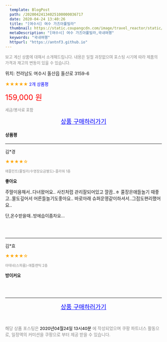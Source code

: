 ```yaml
---
  template: BlogPost
  path: /20200424134025100000036717
  date: 2020-04-24 13:40:26
  title: "[여수시] 여수 가즈아풀빌라"
  thumbnail: https://static.coupangcdn.com/image/travel_reactor/static/booking/image/pension/ddnayo/40a0ec58-8979-400c-9515-e080134a09c7.jpg
  metaDescription: "[여수시] 여수 가즈아풀빌라,국내여행"
  keywords: "국내여행"
  httpurl: "https://antnf3.github.io"
---
```

  
<span style="color: #888;font-size:0.8rem">보고 계신 상품에 대해서 소개해드립니다.
내용은 일절 과장없으며 포스팅 시기에 따라 제품의 가격과 재고의 변동이 있을 수 있습니다.</span>
  
<span style="font-size: 0.9rem;">위치: 전라남도 여수시 돌산읍 돌산로 3159-6</span>
  
<span style="color: orange;">★★★★★</span> <span style="color: blue;font-size: 0.85rem;">2개 상품평</span>
  
<span style="color: red;font-size: 1.5rem;">159,000 원</span>
  
<span style="color: #888;font-size:0.8rem">세금/봉사료 포함</span>





<p align="center"><a href="http://me2.do/GGuja5a7" style="font-size: 1.2rem; color: blue;">상품 구매하러가기</a></p>

#### 상품평
  
---
  
김*경
    
<span style="color: orange;">★★★★☆</span>
    
<span style="color: #888;font-size:0.7rem">애플민트(풀빌라/수영장요금별도)-플라워 1층</span>
    
<span style="font-size:0.85rem">**좋아요**</span>
    
<span style="font-size: 0.9rem;">주말이용해서..다녀왔어요..
사진처럼 관리잘되어있고 깔끔..ㅎ
풀장은애들놀기 때좋고..물도깊어서 어른들놀기도좋아요..
바로아래 슈퍼운영같이하셔서..그점도편리했어요..

단,온수받을때..방에습이좀차요...</span>
    
<br>
<br>

---
  
김*효
    
<span style="color: orange;">★★★★☆</span>
    
<span style="color: #888;font-size:0.7rem">아테네(스파룸)-애틀랜틱 2층</span>
    
<span style="font-size:0.85rem">**방이커요**</span>
    

    
<br>
<br>


  
---
  
<p align="center"><a href="http://me2.do/GGuja5a7" style="font-size: 1.2rem; color: blue;">상품 구매하러가기</a></p>
  
<br>
  
<span style="font-size: 0.85rem; color: #888;">해당 상품 포스팅은 <span style="color: #000;"> 2020년04월24일 13시40분 </span> 에 작성되었으며 쿠팡 파트너스 활동으로, 일정액의 커미션을 쿠팡으로 부터 제공 받을 수 있습니다.</span>